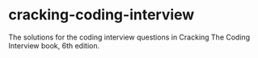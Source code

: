 # cracking-coding-interview
The solutions for the coding interview questions in Cracking The Coding Interview book, 6th edition.
